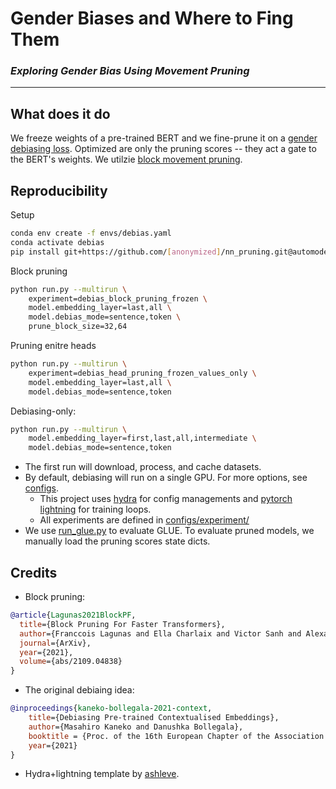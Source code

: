 # Gender Biases and Where to Fing Them
### _Exploring Gender Bias Using Movement Pruning_
---

## What does it do
We freeze weights of a pre-trained BERT and we fine-prune it on a [gender debiasing loss](https://aclanthology.org/2021.eacl-main.107.pdf). Optimized are only the pruning scores -- they act a gate to the BERT's weights. We utilzie [block movement pruning](https://arxiv.org/abs/2005.07683).



## Reproducibility
Setup
```bash
conda env create -f envs/debias.yaml
conda activate debias
pip install git+https://github.com/[anonymized]/nn_pruning.git@automodel
```

Block pruning
```bash
python run.py --multirun \
    experiment=debias_block_pruning_frozen \
    model.embedding_layer=last,all \
    model.debias_mode=sentence,token \
    prune_block_size=32,64
```

Pruning enitre heads
```bash
python run.py --multirun \
    experiment=debias_head_pruning_frozen_values_only \
    model.embedding_layer=last,all \
    model.debias_mode=sentence,token
```

Debiasing-only:
```bash
python run.py --multirun \
    model.embedding_layer=first,last,all,intermediate \
    model.debias_mode=sentence,token
```

* The first run will download, process, and cache datasets.
* By default, debiasing will run on a single GPU. For more options, see [configs](configs/). 
    * This project uses [hydra](https://hydra.cc/docs/intro#quick-start-guide) for config managements and [pytorch lightning](https://www.pytorchlightning.ai/) for training loops. 
    * All experiments are defined in [configs/experiment/](configs/experiment/)
* We use [run_glue.py](https://github.com/huggingface/transformers/blob/master/examples/pytorch/text-classification/run_glue.py) to evaluate GLUE. To evaluate pruned models, we manually load the pruning scores state dicts.


## Credits
* Block pruning:
```bibtex
@article{Lagunas2021BlockPF,
  title={Block Pruning For Faster Transformers},
  author={Franccois Lagunas and Ella Charlaix and Victor Sanh and Alexander M. Rush},
  journal={ArXiv},
  year={2021},
  volume={abs/2109.04838}
}
```
* The original debiaing idea:
```bibtex
@inproceedings{kaneko-bollegala-2021-context,
    title={Debiasing Pre-trained Contextualised Embeddings},
    author={Masahiro Kaneko and Danushka Bollegala},
    booktitle = {Proc. of the 16th European Chapter of the Association for Computational Linguistics (EACL)},
    year={2021}
}
```
* Hydra+lightning template by [ashleve](https://github.com/ashleve/lightning-hydra-template).
